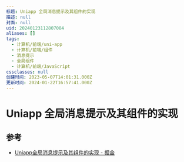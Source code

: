```yaml
---
标题: Uniapp 全局消息提示及其组件的实现
描述: null
封面: null
uid: 20240123112807084
aliases: []
tags:
  - 计算机/前端/uni-app
  - 计算机/前端/组件
  - 消息提示
  - 全局组件
  - 计算机/前端/JavaScript
cssclasses: null
创建时间: 2023-05-07T14:01:31.000Z
更新时间: 2024-01-22T16:57:41.000Z
---
```


# Uniapp 全局消息提示及其组件的实现

## 参考

- [Uniapp全局消息提示及其组件的实现 - 掘金](https://juejin.cn/post/7107442847422349326)
